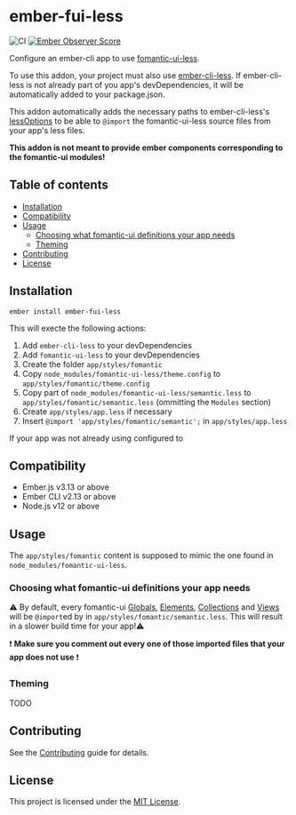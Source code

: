 <!-- omit in toc -->
# ember-fui-less

![CI](https://github.com/bartocc/ember-fui-less/workflows/CI/badge.svg)
[![Ember Observer Score](https://emberobserver.com/badges/ember-fui-less.svg)](https://emberobserver.com/addons/ember-fui-less)


Configure an ember-cli app to use [fomantic-ui-less](https://github.com/fomantic/Fomantic-UI-LESS).

To use this addon, your project must also use [ember-cli-less](https://github.com/gpoitch/ember-cli-less).
If ember-cli-less is not already part of you app's devDependencies, it will be automatically added to your package.json.

This addon automatically adds the necessary paths to ember-cli-less's [lessOptions](https://github.com/gpoitch/ember-cli-less#usage)
to be able to `@import` the fomantic-ui-less source files from your app's less files.

**This addon is not meant to provide ember components corresponding to the fomantic-ui modules!**

<!-- omit in toc -->
## Table of contents

- [Installation](#installation)
- [Compatibility](#compatibility)
- [Usage](#usage)
  - [Choosing what fomantic-ui definitions your app needs](#choosing-what-fomantic-ui-definitions-your-app-needs)
  - [Theming](#theming)
- [Contributing](#contributing)
- [License](#license)

## Installation

```
ember install ember-fui-less
```

This will execte the following actions:

1. Add `ember-cli-less` to your devDependencies
2. Add `fomantic-ui-less` to your devDependencies
3. Create the folder `app/styles/fomantic`
5. Copy `node_modules/fomantic-ui-less/theme.config` to `app/styles/fomantic/theme.config`
6. Copy part of `node_modules/fomantic-ui-less/semantic.less` to `app/styles/fomantic/semantic.less` (ommitting the `Modules` section)
7. Create `app/styles/app.less` if necessary
8. Insert `@import 'app/styles/fomantic/semantic';` in `app/styles/app.less`

If your app was not already using configured to

## Compatibility

* Ember.js v3.13 or above
* Ember CLI v2.13 or above
* Node.js v12 or above

## Usage

The `app/styles/fomantic` content is supposed to mimic the one found in `node_modules/fomantic-ui-less`.

### Choosing what fomantic-ui definitions your app needs

⚠️ By default, every fomantic-ui [Globals](https://github.com/fomantic/Fomantic-UI-LESS/tree/master/definitions/globals), [Elements](https://github.com/fomantic/Fomantic-UI-LESS/tree/master/definitions/elements), [Collections](https://github.com/fomantic/Fomantic-UI-LESS/tree/master/definitions/collections) and [Views](https://github.com/fomantic/Fomantic-UI-LESS/tree/master/definitions/views) will be `@import`ed by in `app/styles/fomantic/semantic.less`. This will result in a slower build time for your app!⚠️

❗ **Make sure you comment out every one of those imported files that your app does not use** ❗

### Theming

TODO

## Contributing

See the [Contributing](CONTRIBUTING.md) guide for details.

## License

This project is licensed under the [MIT License](LICENSE.md).
